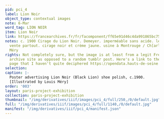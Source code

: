 ```yaml
---
pid: pci_4
label: Lion Noir
object_type: contextual images
note: 6-Mar
word_tag: LION NOIR
item: Lion Noir
link: https://francearchives.fr/fr/facomponent/ff65e91d46c4da991865bc7520b3e8ae07643271
notes: c. 1900 Cirage du Lion Noir. Demeyer. imperméable sans acide. le seul bon en
  vente partout. cirage noir et crème jaune. usine à Montrouge / Ch[arles] L[ouis]
  Méry
rights: Not completely sure, but the image is at least from a legit French government
  archive site as opposed to a random tumblr post. Here's a link to the permissions
  page that I haven't quite deciphered https://opendata.hauts-de-seine.fr/page/licences/
selection: 
caption: |-
  Poster advertising Lion Noir (Black Lion) shoe polish, c.1900.
  [Illustrated by Louis Méry]
order: '003'
layout: paris-project-exhibition
collection: paris-project-exhibition
thumbnail: "/img/derivatives/iiif/images/pci_4/full/250,/0/default.jpg"
full: "/img/derivatives/iiif/images/pci_4/full/1140,/0/default.jpg"
manifest: "/img/derivatives/iiif/pci_4/manifest.json"
---
```

